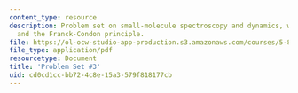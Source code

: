 ```yaml
---
content_type: resource
description: Problem set on small-molecule spectroscopy and dynamics, wave mechanics,
  and the Franck-Condon principle.
file: https://ol-ocw-studio-app-production.s3.amazonaws.com/courses/5-80-small-molecule-spectroscopy-and-dynamics-fall-2008/cd0cd1ccbb724c8e15a3579f818177cb_ps3_1978.pdf
file_type: application/pdf
resourcetype: Document
title: 'Problem Set #3'
uid: cd0cd1cc-bb72-4c8e-15a3-579f818177cb
---
```


